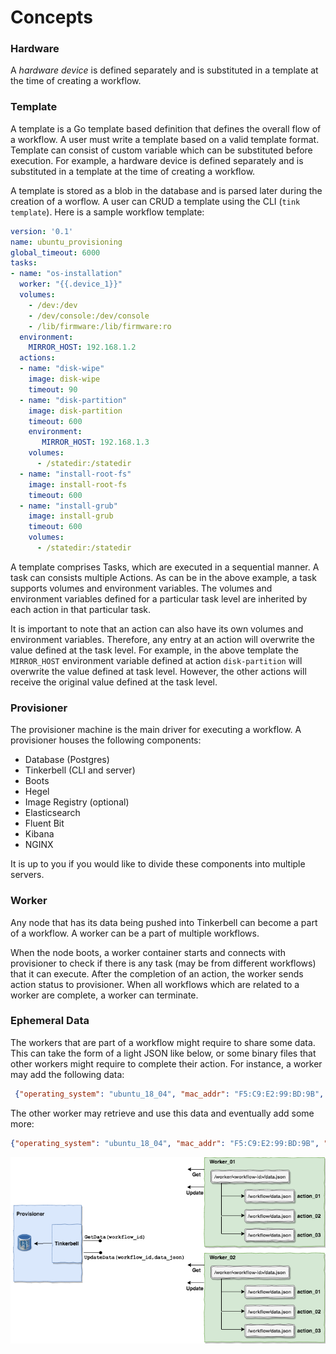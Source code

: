 # Concepts

### Hardware
A *hardware device* is defined separately and is substituted in a template at the time of creating a workflow.

### Template

A template is a Go template based definition that defines the overall flow of a workflow. A user must write a template based on a valid template format. Template can consist of custom variable which can be substituted before execution. For example, a hardware device is defined separately and is substituted in a template at the time of creating a workflow.

A template is stored as a blob in the database and is parsed later during the creation of a worflow. A user can CRUD a template using the CLI (`tink template`). Here is a sample workflow template: 

```yaml
version: '0.1'
name: ubuntu_provisioning
global_timeout: 6000
tasks:
- name: "os-installation"
  worker: "{{.device_1}}"
  volumes:
    - /dev:/dev
    - /dev/console:/dev/console
    - /lib/firmware:/lib/firmware:ro
  environment:
    MIRROR_HOST: 192.168.1.2
  actions:
  - name: "disk-wipe"
    image: disk-wipe
    timeout: 90
  - name: "disk-partition"
    image: disk-partition
    timeout: 600
    environment:
       MIRROR_HOST: 192.168.1.3
    volumes:
      - /statedir:/statedir
  - name: "install-root-fs"
    image: install-root-fs
    timeout: 600
  - name: "install-grub"
    image: install-grub
    timeout: 600
    volumes:
      - /statedir:/statedir
```

A template comprises Tasks, which are executed in a sequential manner. A task can consists multiple Actions. As can be in the above example, a task supports volumes and environment variables. The volumes and environment variables defined for a particular task level are inherited by each action in that particular task. 

It is important to note that an action can also have its own volumes and environment variables. Therefore, any entry at an action will overwrite the value defined at the task level. For example, in the above template the `MIRROR_HOST` environment variable defined at action `disk-partition` will overwrite the value defined at task level. However, the other actions will receive the original value defined at the task level.


### Provisioner

The provisioner machine is the main driver for executing a workflow. A provisioner houses the following components:
 - Database (Postgres)
 - Tinkerbell (CLI and server)
 - Boots 
 - Hegel
 - Image Registry (optional)
 - Elasticsearch
 - Fluent Bit
 - Kibana
 - NGINX

It is up to you if you would like to divide these components into multiple servers.

### Worker

Any node that has its data being pushed into Tinkerbell can become a part of a workflow. A worker can be a part of multiple workflows. 

When the node boots, a worker container starts and connects with provisioner to check if there is any task (may be from different workflows) that it can execute. After the completion of an action, the worker sends action status to provisioner. When all workflows which are related to a worker are complete, a worker can terminate. 


### Ephemeral Data

The workers that are part of a workflow might require to share some data. This can take the form of a light JSON like below, or some binary files that other workers might require to complete their action. For instance, a worker may add the following data:

```json
 {"operating_system": "ubuntu_18_04", "mac_addr": "F5:C9:E2:99:BD:9B", "instance_id": "123e4567-e89b-12d3-a456-426655440000"}
```

The other worker may retrieve and use this data and eventually add some more:

```json
{"operating_system": "ubuntu_18_04", "mac_addr": "F5:C9:E2:99:BD:9B", "instance_id": "123e4567-e89b-12d3-a456-426655440000", "ip_addresses": [{"address_family": 4, "address": "172.27.0.23", "cidr": 31, "private": true}]}
```
![](img/ephemeral-data.png)

